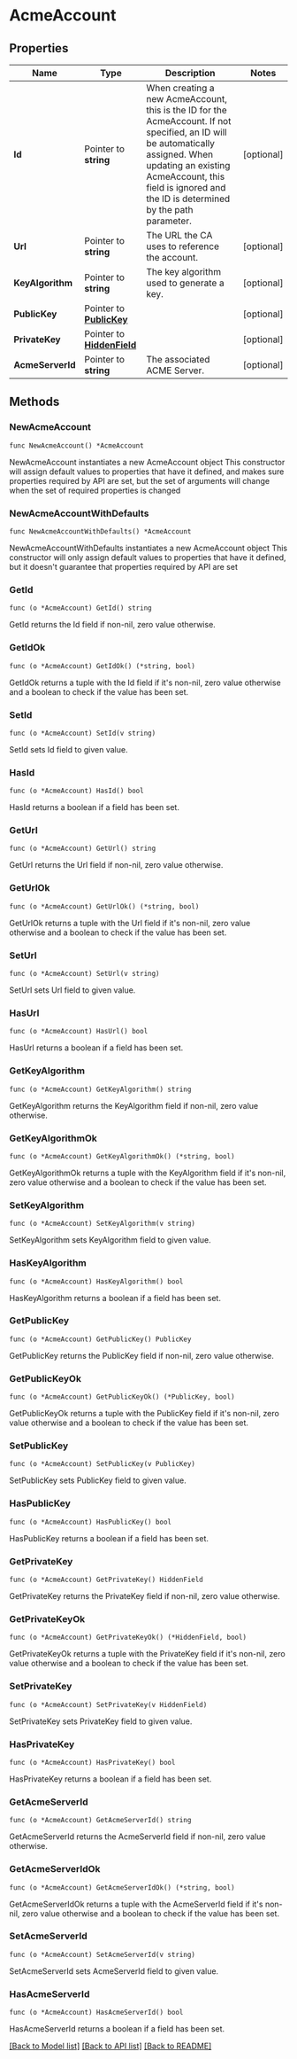 # AcmeAccount

## Properties

Name | Type | Description | Notes
------------ | ------------- | ------------- | -------------
**Id** | Pointer to **string** | When creating a new AcmeAccount, this is the ID for the AcmeAccount. If not specified, an ID will be automatically assigned. When updating an existing AcmeAccount, this field is ignored and the ID is determined by the path parameter. | [optional] 
**Url** | Pointer to **string** | The URL the CA uses to reference the account. | [optional] 
**KeyAlgorithm** | Pointer to **string** | The key algorithm used to generate a key. | [optional] 
**PublicKey** | Pointer to [**PublicKey**](PublicKey.md) |  | [optional] 
**PrivateKey** | Pointer to [**HiddenField**](HiddenField.md) |  | [optional] 
**AcmeServerId** | Pointer to **string** | The associated ACME Server. | [optional] 

## Methods

### NewAcmeAccount

`func NewAcmeAccount() *AcmeAccount`

NewAcmeAccount instantiates a new AcmeAccount object
This constructor will assign default values to properties that have it defined,
and makes sure properties required by API are set, but the set of arguments
will change when the set of required properties is changed

### NewAcmeAccountWithDefaults

`func NewAcmeAccountWithDefaults() *AcmeAccount`

NewAcmeAccountWithDefaults instantiates a new AcmeAccount object
This constructor will only assign default values to properties that have it defined,
but it doesn't guarantee that properties required by API are set

### GetId

`func (o *AcmeAccount) GetId() string`

GetId returns the Id field if non-nil, zero value otherwise.

### GetIdOk

`func (o *AcmeAccount) GetIdOk() (*string, bool)`

GetIdOk returns a tuple with the Id field if it's non-nil, zero value otherwise
and a boolean to check if the value has been set.

### SetId

`func (o *AcmeAccount) SetId(v string)`

SetId sets Id field to given value.

### HasId

`func (o *AcmeAccount) HasId() bool`

HasId returns a boolean if a field has been set.

### GetUrl

`func (o *AcmeAccount) GetUrl() string`

GetUrl returns the Url field if non-nil, zero value otherwise.

### GetUrlOk

`func (o *AcmeAccount) GetUrlOk() (*string, bool)`

GetUrlOk returns a tuple with the Url field if it's non-nil, zero value otherwise
and a boolean to check if the value has been set.

### SetUrl

`func (o *AcmeAccount) SetUrl(v string)`

SetUrl sets Url field to given value.

### HasUrl

`func (o *AcmeAccount) HasUrl() bool`

HasUrl returns a boolean if a field has been set.

### GetKeyAlgorithm

`func (o *AcmeAccount) GetKeyAlgorithm() string`

GetKeyAlgorithm returns the KeyAlgorithm field if non-nil, zero value otherwise.

### GetKeyAlgorithmOk

`func (o *AcmeAccount) GetKeyAlgorithmOk() (*string, bool)`

GetKeyAlgorithmOk returns a tuple with the KeyAlgorithm field if it's non-nil, zero value otherwise
and a boolean to check if the value has been set.

### SetKeyAlgorithm

`func (o *AcmeAccount) SetKeyAlgorithm(v string)`

SetKeyAlgorithm sets KeyAlgorithm field to given value.

### HasKeyAlgorithm

`func (o *AcmeAccount) HasKeyAlgorithm() bool`

HasKeyAlgorithm returns a boolean if a field has been set.

### GetPublicKey

`func (o *AcmeAccount) GetPublicKey() PublicKey`

GetPublicKey returns the PublicKey field if non-nil, zero value otherwise.

### GetPublicKeyOk

`func (o *AcmeAccount) GetPublicKeyOk() (*PublicKey, bool)`

GetPublicKeyOk returns a tuple with the PublicKey field if it's non-nil, zero value otherwise
and a boolean to check if the value has been set.

### SetPublicKey

`func (o *AcmeAccount) SetPublicKey(v PublicKey)`

SetPublicKey sets PublicKey field to given value.

### HasPublicKey

`func (o *AcmeAccount) HasPublicKey() bool`

HasPublicKey returns a boolean if a field has been set.

### GetPrivateKey

`func (o *AcmeAccount) GetPrivateKey() HiddenField`

GetPrivateKey returns the PrivateKey field if non-nil, zero value otherwise.

### GetPrivateKeyOk

`func (o *AcmeAccount) GetPrivateKeyOk() (*HiddenField, bool)`

GetPrivateKeyOk returns a tuple with the PrivateKey field if it's non-nil, zero value otherwise
and a boolean to check if the value has been set.

### SetPrivateKey

`func (o *AcmeAccount) SetPrivateKey(v HiddenField)`

SetPrivateKey sets PrivateKey field to given value.

### HasPrivateKey

`func (o *AcmeAccount) HasPrivateKey() bool`

HasPrivateKey returns a boolean if a field has been set.

### GetAcmeServerId

`func (o *AcmeAccount) GetAcmeServerId() string`

GetAcmeServerId returns the AcmeServerId field if non-nil, zero value otherwise.

### GetAcmeServerIdOk

`func (o *AcmeAccount) GetAcmeServerIdOk() (*string, bool)`

GetAcmeServerIdOk returns a tuple with the AcmeServerId field if it's non-nil, zero value otherwise
and a boolean to check if the value has been set.

### SetAcmeServerId

`func (o *AcmeAccount) SetAcmeServerId(v string)`

SetAcmeServerId sets AcmeServerId field to given value.

### HasAcmeServerId

`func (o *AcmeAccount) HasAcmeServerId() bool`

HasAcmeServerId returns a boolean if a field has been set.


[[Back to Model list]](../README.md#documentation-for-models) [[Back to API list]](../README.md#documentation-for-api-endpoints) [[Back to README]](../README.md)


